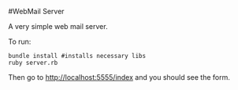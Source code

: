 #WebMail Server

A very simple web mail server.

To run:

```
bundle install #installs necessary libs
ruby server.rb
```
Then go to [http://localhost:5555/index](http://localhost:5555/index) and you should see the form.

